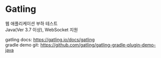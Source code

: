# Gatling
웹 애플리케이션 부하 테스트  
Java(Ver 3.7 이상), WebSocket 지원  

gatling docs: https://gatling.io/docs/gatling  
gradle demo git: https://github.com/gatling/gatling-gradle-plugin-demo-java